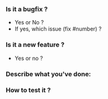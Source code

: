 ### Is it a bugfix ?
- Yes or No ?
- If yes, which issue (fix #number) ?

### Is it a new feature ?
- Yes or no ?

### Describe what you've done:

### How to test it ?
